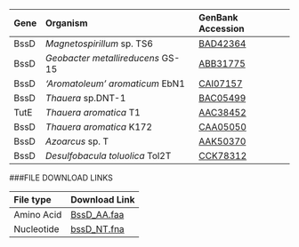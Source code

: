Gene | Organism | GenBank Accession |
 :--- | :--- | :--- |
| BssD | *Magnetospirillum* sp. TS6 | [BAD42364](http://www.ncbi.nlm.nih.gov/protein/BAD42364) |
| BssD | *Geobacter metallireducens* GS-15 | [ABB31775](http://www.ncbi.nlm.nih.gov/protein/ABB31775) |
| BssD | *‘Aromatoleum’ aromaticum* EbN1 | [CAI07157](http://www.ncbi.nlm.nih.gov/protein/CAI07157) |
| BssD | *Thauera* sp.DNT-1 | [BAC05499](http://www.ncbi.nlm.nih.gov/protein/BAC05499) |
| TutE | *Thauera aromatica* T1 | [AAC38452](http://www.ncbi.nlm.nih.gov/protein/AAC38452) |
| BssD | *Thauera aromatica* K172 | [CAA05050](http://www.ncbi.nlm.nih.gov/protein/CAA05050) |
| BssD | *Azoarcus* sp. T | [AAK50370](http://www.ncbi.nlm.nih.gov/protein/AAK50370) |
| BssD | *Desulfobacula toluolica* Tol2T | [CCK78312](http://www.ncbi.nlm.nih.gov/protein/CCK78312) |

###FILE DOWNLOAD LINKS

 File type | Download Link |
 :--- | :---------- | 
| Amino Acid | [BssD_AA.faa](amino_acid/BssD_AA.faa) |
| Nucleotide | [bssD_NT.fna](nucleotide/bssD_NT.fna) |
